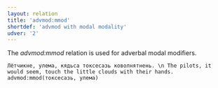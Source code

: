 ```yaml
---
layout: relation
title: 'advmod:mmod'
shortdef: 'advmod with modal modality'
udver: '2'
---
```


The _advmod:mmod_ relation is used for adverbal modal modifiers.

~~~ sdparse
Лётчикне, улема, кядьса токсесазь коволнятнень. \n The pilots, it would seem, touch the little clouds with their hands.
advmod:mmod(токсесазь, улема)

~~~

<!-- Interlanguage links updated Po 11. listopadu 2024, 20:10:23 CET -->
